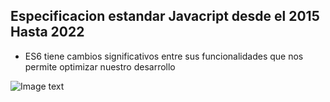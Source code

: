 ## Especificacion estandar Javacript desde el 2015 Hasta 2022


- ES6 tiene cambios significativos entre sus funcionalidades que nos permite optimizar nuestro desarrollo


![Image text](https://firebasestorage.googleapis.com/v0/b/imagenes-1ccc1.appspot.com/o/readmes%2FES6.png?alt=media&token=00cced55-78cd-4068-85e9-ec0c89f31969)

